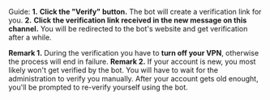 Guide:
**1.** **Click the "Verify" button.** The bot will create a verification link for you.
**2.** **Click the verification link received in the new message on this channel.** You will be redirected to the bot's website and get verification after a while.

__Remark 1.__ During the verification you have to **turn off your VPN**, otherwise the process will end in failure.
__Remark 2.__ If your account is new, you most likely won't get verified by the bot. You will have to wait for the administration to verify you manually. After your account gets old enought, you'll be prompted to re-verify yourself using the bot.
